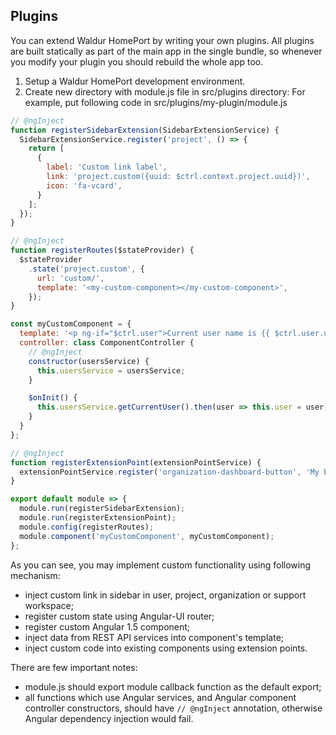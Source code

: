 ## Plugins

You can extend Waldur HomePort by writing your own plugins.
All plugins are built statically as part of the main app in the single bundle,
so whenever you modify your plugin you should rebuild the whole app too.

1. Setup a Waldur HomePort development environment.
2. Create new directory with module.js file in src/plugins directory:
For example, put following code in src/plugins/my-plugin/module.js

```javascript
// @ngInject
function registerSidebarExtension(SidebarExtensionService) {
  SidebarExtensionService.register('project', () => {
    return [
      {
        label: 'Custom link label',
        link: 'project.custom({uuid: $ctrl.context.project.uuid})',
        icon: 'fa-vcard',
      }
    ];
  });
}

// @ngInject
function registerRoutes($stateProvider) {
  $stateProvider
    .state('project.custom', {
      url: 'custom/',
      template: '<my-custom-component></my-custom-component>',
    });
}

const myCustomComponent = {
  template: '<p ng-if="$ctrl.user">Current user name is {{ $ctrl.user.username }}</p>',
  controller: class ComponentController {
    // @ngInject
    constructor(usersService) {
      this.usersService = usersService;
    }

    $onInit() {
      this.usersService.getCurrentUser().then(user => this.user = user);
    }
  }
};

// @ngInject
function registerExtensionPoint(extensionPointService) {
  extensionPointService.register('organization-dashboard-button', 'My button');
}

export default module => {
  module.run(registerSidebarExtension);
  module.run(registerExtensionPoint);
  module.config(registerRoutes);
  module.component('myCustomComponent', myCustomComponent);
};
```

As you can see, you may implement custom functionality using following mechanism:

* inject custom link in sidebar in user, project, organization or support workspace;
* register custom state using Angular-UI router;
* register custom Angular 1.5 component;
* inject data from REST API services into component's template;
* inject custom code into existing components using extension points.

There are few important notes:
* module.js should export module callback function as the default export;
* all functions which use Angular services, and Angular component controller constructors,
should have `// @ngInject` annotation, otherwise Angular dependency injection would fail.
